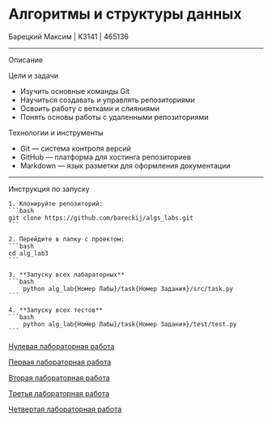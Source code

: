 # Алгоритмы и структуры данных 

Барецкий Максим | K3141 | 465136

----

Описание

Цели и задачи
-   Изучить основные команды Git
-   Научиться создавать и управлять репозиториями
-   Освоить работу с ветками и слияниями
-   Понять основы работы с удаленными репозиториями

Технологии и инструменты
-   Git — система контроля версий
-   GitHub — платформа для хостинга репозиториев
-   Markdown — язык разметки для оформления документации

----

Инструкция по запуску

    1. Клонируйте репозиторий:
    ```bash
    git clone https://github.com/bareckij/algs_labs.git
    ```

    2. Перейдите в папку с проектом:
    ```bash
    cd alg_lab3
    ```
    
    3. **Запуску всех лабараторных**
    ```bash
        python alg_lab{Номер Лабы}/task{Номер Задания}/src/task.py
    ```

    4. **Запуску всех тестов**
    ```bash
        python alg_lab{Номер Лабы}/task{Номер Задания}/test/test.py
    ```


[Нулевая лабораторная работа](https://github.com/bareckij/algs_labs/tree/main/alg_lab0)

[Первая лабораторная работа](https://github.com/bareckij/algs_labs/tree/main/alg_lab1)

[Вторая лабораторная работа](https://github.com/bareckij/algs_labs/tree/main/alg_lab2)

[Третья лабораторная работа](https://github.com/bareckij/algs_labs/tree/main/alg_lab3)

[Четвертая лабораторная работа](https://github.com/bareckij/algs_labs/tree/main/alg_lab4)
